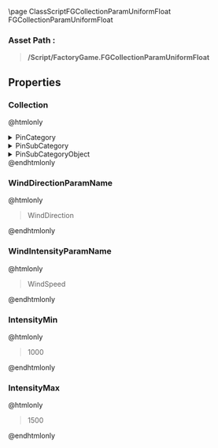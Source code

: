 \page ClassScriptFGCollectionParamUniformFloat FGCollectionParamUniformFloat
### Asset Path :
<b><blockquote>/Script/FactoryGame.FGCollectionParamUniformFloat</blockquote></b>
## Properties

### Collection
@htmlonly
<details>
 <summary>PinCategory</summary>
<blockquote>Object</blockquote>
</details>
<details>
 <summary>PinSubCategory</summary>
<blockquote>Object</blockquote>
</details>
<details>
 <summary>PinSubCategoryObject</summary>
<b><a href="_class_script_material_parameter_collection.html"><blockquote>MaterialParameterCollection</blockquote></a></b>
</details>
@endhtmlonly

### WindDirectionParamName
@htmlonly
<blockquote>WindDirection</blockquote>
@endhtmlonly

### WindIntensityParamName
@htmlonly
<blockquote>WindSpeed</blockquote>
@endhtmlonly

### IntensityMin
@htmlonly
<blockquote>1000</blockquote>
@endhtmlonly

### IntensityMax
@htmlonly
<blockquote>1500</blockquote>
@endhtmlonly


